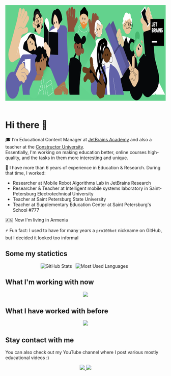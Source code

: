 <p align="center">
    <img height=300 alt="Most Used Languages" src="./academy_header.png" />&nbsp;&nbsp;
</p>

# Hi there 👋

🎓 I’m Educational Content Manager at [JetBrains Academy](https://academy.jetbrains.com/) and also a teacher at the [Constructor University](https://constructor.university/programs/undergraduate-education/software-data-and-technology).   
Essentially, I'm working on making education better, online courses high-quality, and the tasks in them more interesting and unique. 

🔭 I have more than 6 years of experience in Education & Research. During that time, I worked:
- Researcher at Mobile Robot Algorithms Lab in JetBrains Research
- Researcher & Teacher at Intelligent mobile systems laboratory in Saint-Petersburg Electrotechnical University
- Teacher at Saint Petersburg State University
- Teacher at Supplementary Education Center at Saint Petersburg's School #777 

🇦🇲 Now I'm living in Armenia 

⚡ Fun fact: I used to have for many years a `pro100kot` nickname on GitHub, but I decided it looked too informal

## Some my statictics
<p align="center">
    <img height=200 alt="GitHub Stats" src="https://github-readme-stats.vercel.app/api?username=kochaika&show_icons=true&theme=onedark&hide_rank=true&custom_title=GitHub%20Stats" />&nbsp;&nbsp;
    <img height=200 alt="Most Used Languages" src="https://github-readme-stats.vercel.app/api/top-langs/?username=kochaika&theme=onedark&layout=compact" />&nbsp;&nbsp;
</p>


## What I'm working with now
<p align="center">
  <img src="https://skillicons.dev/icons?i=linux,py,c,docker,git,githubactions" />
</p>


## What I have worked with before
<p align="center">
  <img src="https://skillicons.dev/icons?i=ros,raspberrypi,arduino,opencv,qt,jenkins,bash,sqlite,selenium,ansible" />
</p>

<!--
## Pet projects
I'm a fan of all kinds automation
https://github.com/kochaika/traffic-notification-bot
https://github.com/kochaika/ros-bagfile-extraction
https://github.com/kochaika/telegraf-influxdb-grafana
-->

## Stay contact with me
You can also check out my YouTube channel where I post various mostly educational videos :)
<p align="center">
  <a href="https://www.instagram.com/chaika.const/">
    <img src="https://img.shields.io/badge/Instagram-%23E4405F.svg?style=for-the-badge&logo=Instagram&logoColor=white" />
  </a>
  
  <a href="https://www.youtube.com/@Konstantin_Chaika">
    <img src="https://img.shields.io/badge/YouTube-%23FF0000.svg?style=for-the-badge&logo=YouTube&logoColor=white" />
  </a>
</p>

<!--

-->
